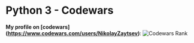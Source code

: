 # Python 3 - Codewars

**My profile on [codewars] (https://www.codewars.com/users/NikolayZaytsev)**:
![Codewars Rank](https://www.codewars.com/users/NikolayZaytsev/badges/large)
